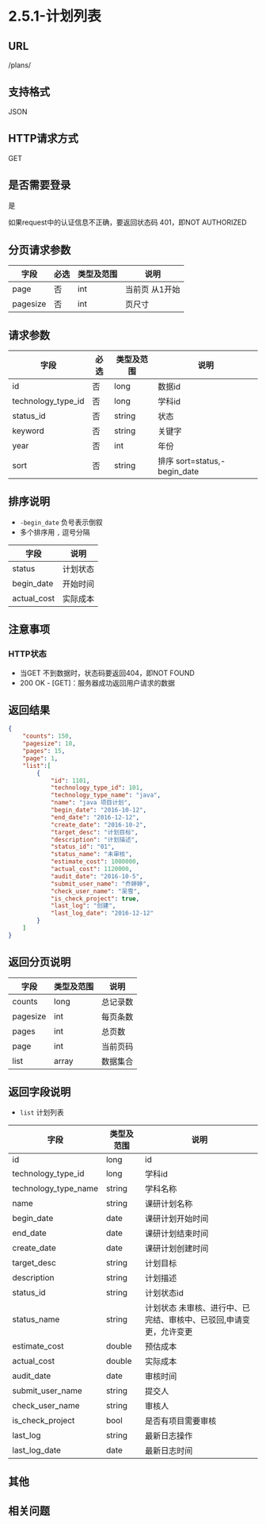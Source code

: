 # 2.5.1-计划列表

## URL

/plans/

## 支持格式

JSON

## HTTP请求方式

GET

## 是否需要登录

是

如果request中的认证信息不正确，要返回状态码 401，即NOT AUTHORIZED

## 分页请求参数

字段 | 必选 | 类型及范围 | 说明
----|------|----------|-------------
page        |   否   | int    | 当前页 从1开始
pagesize    |   否   | int    | 页尺寸

## 请求参数

字段 | 必选 | 类型及范围 | 说明
----|------|----------|-------------
id                    |   否   | long    | 数据id
technology_type_id    |   否   | long    | 学科id
status_id             |   否   | string  | 状态
keyword               |   否   | string  | 关键字
year                  |   否   | int     | 年份
sort                  |   否   | string  | 排序 sort=status,-begin_date

## 排序说明

- `-begin_date` 负号表示倒叙
- 多个排序用 `,` 逗号分隔

字段 | 说明
----|------
status          | 计划状态
begin_date      | 开始时间
actual_cost     | 实际成本

## 注意事项

### HTTP状态

- 当GET 不到数据时，状态码要返回404，即NOT FOUND
- 200 OK - [GET]：服务器成功返回用户请求的数据

## 返回结果

```json
{
    "counts": 150,
    "pagesize": 10,
    "pages": 15,
    "page": 1,
    "list":[
        {
            "id": 1101,
            "technology_type_id": 101,
            "technology_type_name": "java",
            "name": "java 项目计划",
            "begin_date": "2016-10-12",
            "end_date": "2016-12-12",
            "create_date": "2016-10-2",
            "target_desc": "计划目标",
            "description": "计划描述",
            "status_id": "01",
            "status_name": "未审核",
            "estimate_cost": 1000000,
            "actual_cost": 1120000,
            "audit_date": "2016-10-5",
            "submit_user_name": "乔婷婷",
            "check_user_name": "吴雪",
            "is_check_project": true,
            "last_log": "创建",
            "last_log_date": "2016-12-12"
        }
    ]
}
```

## 返回分页说明

字段 | 类型及范围 | 说明
----|----------|-------------
counts      | long   | 总记录数
pagesize    | int    | 每页条数
pages       | int    | 总页数
page        | int    | 当前页码
list        | array  | 数据集合

## 返回字段说明

- `list` 计划列表

字段 | 类型及范围 | 说明
----|----------|-------------
id              | long       | id
technology_type_id   | long       | 学科id
technology_type_name | string     | 学科名称
name            | string     | 课研计划名称
begin_date      | date       | 课研计划开始时间
end_date        | date       | 课研计划结束时间
create_date     | date       | 课研计划创建时间
target_desc     | string     | 计划目标
description     | string     | 计划描述
status_id       | string     | 计划状态id
status_name     | string     | 计划状态  未审核、进行中、已完结、审核中、已驳回,申请变更，允许变更
estimate_cost   | double     | 预估成本
actual_cost     | double     | 实际成本
audit_date      | date       | 审核时间
submit_user_name | string     | 提交人
check_user_name  | string     | 审核人
is_check_project | bool       | 是否有项目需要审核
last_log                | string     | 最新日志操作
last_log_date           | date       | 最新日志时间

## 其他

## 相关问题
